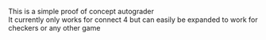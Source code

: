 This is a simple proof of concept autograder<br>
It currently only works for connect 4 but can easily be expanded to work for
checkers or any other game
